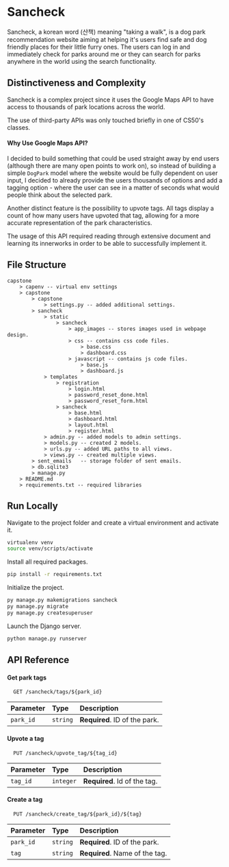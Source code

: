 
# Sancheck

Sancheck, a korean word (산책) meaning "taking a walk", is a dog park recommendation website aiming at helping it's users find safe and dog friendly places for their little furry ones. The users can log in and immediately check for parks around me or they can search for parks anywhere in the world using the search functionality.

## Distinctiveness and Complexity

Sancheck is a complex project since it uses the Google Maps API to have access to thousands of park locations across the world.

The use of third-party APIs was only touched briefly in one of CS50's classes.

#### Why Use Google Maps API?
I decided to build something that could be used straight away by end users (although there are many open points to work on), so instead of building a simple `DogPark` model where the website would be fully dependent on user input, I decided to already provide the users thousands of options and add a tagging option - where the user can see in a matter of seconds what would people think about the selected park.

Another distinct feature is the possibility to upvote tags. All tags display a count of how many users have upvoted that tag, allowing for a more accurate representation of the park characteristics.

The usage of this API required reading through extensive document and learning its innerworks in order to be able to successfully implement it.

## File Structure
```
capstone
    > capenv -- virtual env settings
    > capstone
        > capstone
            > settings.py -- added additional settings.
        > sancheck
            > static
                > sancheck
                    > app_images -- stores images used in webpage design.
                    > css -- contains css code files.
                        > base.css
                        > dashboard.css
                    > javascript -- contains js code files.
                        > base.js
                        > dashboard.js
            > templates
                > registration
                    > login.html
                    > password_reset_done.html
                    > password_reset_form.html
                > sancheck
                    > base.html
                    > dashboard.html
                    > layout.html
                    > register.html
            > admin.py -- added models to admin settings.
            > models.py -- created 2 models.
            > urls.py -- added URL paths to all views.
            > views.py -- created multiple views.
        > sent_emails   -- storage folder of sent emails.
        > db.sqlite3
        > manage.py
    > README.md
    > requirements.txt -- required libraries
```
## Run Locally


Navigate to the project folder and create a virtual environment and activate it.
```bash
virtualenv venv
source venv/scripts/activate
```

Install all required packages.

```bash
pip install -r requirements.txt
```

Initialize the project.

```bash
py manage.py makemigrations sancheck
py manage.py migrate
py manage.py createsuperuser
```

Launch the Django server.

```bash
python manage.py runserver
```


## API Reference

#### Get park tags

```http
  GET /sancheck/tags/${park_id}
```

| Parameter | Type     | Description                |
| :-------- | :------- | :------------------------- |
| `park_id` | `string` | **Required**. ID of the park. |

#### Upvote a tag

```http
  PUT /sancheck/upvote_tag/${tag_id}
```

| Parameter | Type     | Description                       |
| :-------- | :------- | :-------------------------------- |
| `tag_id`      | `integer` | **Required**. Id of the tag. |

#### Create a tag

```http
  PUT /sancheck/create_tag/${park_id}/${tag}
```

| Parameter | Type     | Description                       |
| :-------- | :------- | :-------------------------------- |
| `park_id` | `string` | **Required**. ID of the park. |
| `tag`      | `string` | **Required**. Name of the tag. |